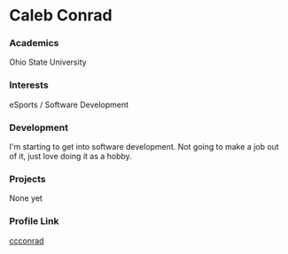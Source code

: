 # Caleb Conrad
### Academics
Ohio State University

### Interests
eSports / Software Development
### Development
I'm starting to get into software development.
Not going to make a job out of it, just love doing it as a hobby. 
### Projects
None yet
### Profile Link
[ccconrad](https://github.com/ccconrad)

